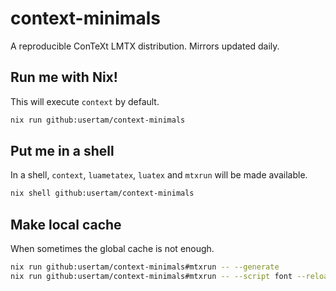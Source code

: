 # context-minimals
A reproducible ConTeXt LMTX distribution. Mirrors updated daily.

## Run me with Nix!
This will execute `context` by default.
```sh
nix run github:usertam/context-minimals
```

## Put me in a shell
In a shell, `context`, `luametatex`, `luatex` and `mtxrun` will be made available.
```sh
nix shell github:usertam/context-minimals
```

## Make local cache
When sometimes the global cache is not enough.
```sh
nix run github:usertam/context-minimals#mtxrun -- --generate
nix run github:usertam/context-minimals#mtxrun -- --script font --reload    # font cache
```
